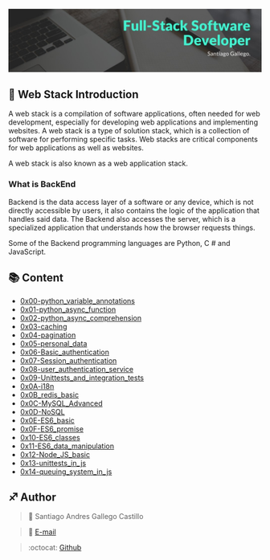 ![](banner.jpg)


## :orange_book: Web Stack Introduction

A web stack is a compilation of software applications, often needed for web development, especially for developing web applications and implementing websites. A web stack is a type of solution stack, which is a collection of software for performing specific tasks. Web stacks are critical components for web applications as well as websites.

A web stack is also known as a web application stack.

### What is BackEnd

Backend is the data access layer of a software or any device, which is not directly accessible by users, it also contains the logic of the application that handles said data. The Backend also accesses the server, which is a specialized application that understands how the browser requests things.

Some of the Backend programming languages are Python, C # and JavaScript.

## :books: Content

- [0x00-python_variable_annotations](/0x00-python_variable_annotations)
- [0x01-python_async_function](/0x01-python_async_function)
- [0x02-python_async_comprehension](/0x02-python_async_comprehension)
- [0x03-caching](/0x03-caching)
- [0x04-pagination](/0x04-pagination)
- [0x05-personal_data](/0x05-personal_data)
- [0x06-Basic_authentication](/0x06-Basic_authentication)
- [0x07-Session_authentication](/0x07-Session_authentication)
- [0x08-user_authentication_service](/0x08-user_authentication_service)
- [0x09-Unittests_and_integration_tests](/0x09-Unittests_and_integration_tests)
- [0x0A-i18n](/0x0A-i18n)
- [0x0B_redis_basic](/0x0B_redis_basic)
- [0x0C-MySQL_Advanced](/0x0C-MySQL_Advanced)
- [0x0D-NoSQL](/0x0D-NoSQL)
- [0x0E-ES6_basic](/0x0E-ES6_basic)
- [0x0F-ES6_promise](/0x0F-ES6_promise)
- [0x10-ES6_classes](/0x10-ES6_classes)
- [0x11-ES6_data_manipulation](/0x11-ES6_data_manipulation)
- [0x12-Node_JS_basic](/0x12-Node_JS_basic)
- [0x13-unittests_in_js](/0x13-unittests_in_js)
- [0x14-queuing_system_in_js](/0x14-queuing_system_in_js)


## :sagittarius: Author

> :man: Santiago Andres Gallego Castillo

> :e-mail: [E-mail](saantiagoprograma01@gmail.com)

> :octocat: [Github](https://github.com/Santiago-Gallego)
